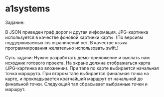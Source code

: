 # a1systems
Задание:

В JSON приведен граф дорог и другая информация.
JPG-картинка используется в качестве фоновой картинки карты.
(По версиям поддерживаемых ios ограничений нет. В качестве языка программирования желательно использовать swift.)
 
Суть задачи:
Нужно разработать демо-приложение и выслать нам исходник готового проекта.
На экране должна отображаться карта (JPG-картинка во вложении).
При тапе по карте выбирается начальная точка маршрута. При втором тапе выбирается финальная точка на карте, и прокладывается кратчайший маршрут от начальной до финальной точки. Следующий тап сбрасывает выбранные точки и маршрут.
